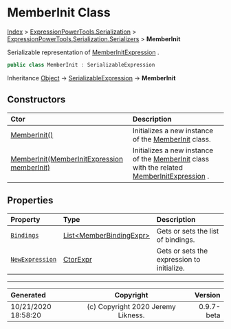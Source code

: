 ﻿# MemberInit Class

[Index](../index.md) > [ExpressionPowerTools.Serialization](ExpressionPowerTools.Serialization.a.md) > [ExpressionPowerTools.Serialization.Serializers](ExpressionPowerTools.Serialization.Serializers.n.md) > **MemberInit**

Serializable representation of [MemberInitExpression](https://docs.microsoft.com/dotnet/api/system.linq.expressions.memberinitexpression) .

```csharp
public class MemberInit : SerializableExpression
```

Inheritance [Object](https://docs.microsoft.com/dotnet/api/system.object) → [SerializableExpression](ExpressionPowerTools.Serialization.Serializers.SerializableExpression.cs.md) → **MemberInit**

## Constructors

| Ctor | Description |
| :-- | :-- |
| [MemberInit()](ExpressionPowerTools.Serialization.Serializers.MemberInit.ctor.md#memberinit) | Initializes a new instance of the [MemberInit](ExpressionPowerTools.Serialization.Serializers.MemberInit.cs.md) class. |
| [MemberInit(MemberInitExpression memberInit)](ExpressionPowerTools.Serialization.Serializers.MemberInit.ctor.md#memberinitmemberinitexpression-memberinit) | Initializes a new instance of the [MemberInit](ExpressionPowerTools.Serialization.Serializers.MemberInit.cs.md) class with            the related [MemberInitExpression](https://docs.microsoft.com/dotnet/api/system.linq.expressions.memberinitexpression) . |
## Properties

| Property | Type | Description |
| :-- | :-- | :-- |
| [`Bindings`](ExpressionPowerTools.Serialization.Serializers.MemberInit.Bindings.prop.md) | [List&lt;MemberBindingExpr>](https://docs.microsoft.com/dotnet/api/system.collections.generic.list-1) | Gets or sets the list of bindings. |
| [`NewExpression`](ExpressionPowerTools.Serialization.Serializers.MemberInit.NewExpression.prop.md) | [CtorExpr](ExpressionPowerTools.Serialization.Serializers.CtorExpr.cs.md) | Gets or sets the expression to initialize. |


---

| Generated | Copyright | Version |
| :-- | :-: | --: |
| 10/21/2020 18:58:20 | (c) Copyright 2020 Jeremy Likness. | 0.9.7-beta |
